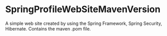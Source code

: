 # SpringProfileWebSiteMavenVersion
A simple web site created by using the Spring Framework, Spring Security, Hibernate. Contains the maven .pom file.
